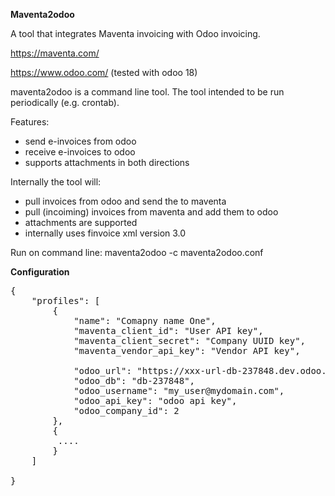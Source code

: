 **Maventa2odoo**

A tool that integrates Maventa invoicing with Odoo invoicing.

https://maventa.com/

https://www.odoo.com/ (tested with odoo 18)

maventa2odoo is a command line tool. 
The tool intended to be run periodically (e.g. crontab).

Features: 
- send e-invoices from odoo
- receive e-invoices to odoo
- supports attachments in both directions

Internally the tool will:
- pull invoices from odoo and send the to maventa
- pull (incoiming) invoices from maventa and add them to odoo
- attachments are supported
- internally uses finvoice xml version 3.0

Run on command line:
maventa2odoo -c maventa2odoo.conf

**Configuration**
<pre>
{
    "profiles": [
        {
            "name": "Comapny name One",                            => name of profile usually company name, only used for debugging
            "maventa_client_id": "User API key",                   => get this from maventa or from me 
            "maventa_client_secret": "Company UUID key",           => get this from maventa or from me
            "maventa_vendor_api_key": "Vendor API key",            => get this from maventa or from me

            "odoo_url": "https://xxx-url-db-237848.dev.odoo.com/", => this your odoo server url
            "odoo_db": "db-237848",                                => odoo database id
            "odoo_username": "my_user@mydomain.com",               => odoo user name 
            "odoo_api_key": "odoo api key",                        => odoo api key
            "odoo_company_id": 2                                   => odoo company id 
        },
        {
         ....                                                      => other profiles in case you have many companies
        }
    ]
    
}
</pre>
